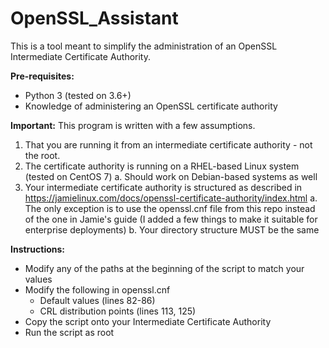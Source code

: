 # OpenSSL_Assistant
This is a tool meant to simplify the administration of an OpenSSL Intermediate Certificate Authority.

**Pre-requisites:**
- Python 3 (tested on 3.6+)
- Knowledge of administering an OpenSSL certificate authority

**Important:**
This program is written with a few assumptions.
   1. That you are running it from an intermediate certificate authority - not the root.
   2. The certificate authority is running on a RHEL-based Linux system (tested on CentOS 7)
      a. Should work on Debian-based systems as well
   4. Your intermediate certificate authority is structured as described in https://jamielinux.com/docs/openssl-certificate-authority/index.html
      a. The only exception is to use the openssl.cnf file from this repo instead of the one in Jamie's guide (I added a few things to make it suitable for enterprise deployments)
      b. Your directory structure MUST be the same

**Instructions:**
- Modify any of the paths at the beginning of the script to match your values
- Modify the following in openssl.cnf
   - Default values (lines 82-86)
   - CRL distribution points (lines 113, 125)
- Copy the script onto your Intermediate Certificate Authority
- Run the script as root
